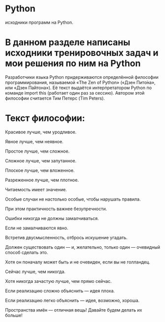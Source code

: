 # Python
исходники программ на Python.


# В данном разделе написаны исходники тренировочных задач и мои решения по ним на Python

Разработчики языка Python придерживаются определённой философии программирования, называемой «The Zen of Python» («Дзен Пито́на», или «Дзен Па́йтона»). Её текст выдаётся интерпретатором Python по команде import this (работает один раз за сессию). Автором этой философии считается Тим Петерс (Tim Peters).

# Текст философии:

Красивое лучше, чем уродливое.

Явное лучше, чем неявное.

Простое лучше, чем сложное.

Сложное лучше, чем запутанное.

Плоское лучше, чем вложенное.

Разреженное лучше, чем плотное.

Читаемость имеет значение.

Особые случаи не настолько особые, чтобы нарушать правила.

При этом практичность важнее безупречности.

Ошибки никогда не должны замалчиваться.

Если не замалчиваются явно.

Встретив двусмысленность, отбрось искушение угадать.

Должен существовать один — и, желательно, только один — очевидный способ сделать это.

Хотя он поначалу может быть и не очевиден, если вы не голландец.

Сейчас лучше, чем никогда.

Хотя никогда зачастую лучше, чем прямо сейчас.

Если реализацию сложно объяснить — идея плоха.

Если реализацию легко объяснить — идея, возможно, хороша.

Пространства имён — отличная вещь! Давайте будем делать их больше!

